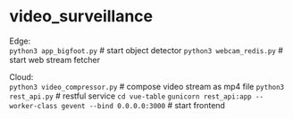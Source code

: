# video_surveillance
Edge:  
`python3 app_bigfoot.py`  # start object detector
`python3 webcam_redis.py` # start web stream fetcher

Cloud:  
`python3 video_compressor.py` # compose video stream as mp4 file
`python3 rest_api.py` # restful service 
`cd vue-table` 
`gunicorn rest_api:app --worker-class gevent --bind 0.0.0.0:3000` # start frontend
